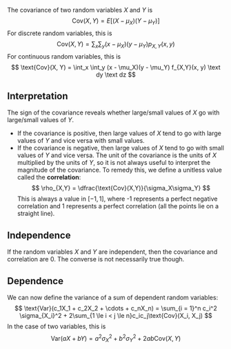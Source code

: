 The covariance of two random variables $X$ and $Y$ is
$$
\text{Cov}(X, Y) = E\Big[(X - \mu_X)(Y-\mu_Y)\Big]
$$
For discrete random variables, this is
$$
\text{Cov}(X, Y) = \sum_x \sum_y (x - \mu_X)(y - \mu_Y)p_{X,Y}(x, y)
$$
For continuous random variables, this is
$$
\text{Cov}(X, Y) = \int_x \int_y (x - \mu_X)(y - \mu_Y) f_{X,Y}(x, y) \text dy \text dz
$$
## Interpretation
The sign of the covariance reveals whether large/small values of $X$ go with large/small values of $Y$.
- If the covariance is positive, then large values of $X$ tend to go with large values of $Y$ and vice versa with small values.
- If the covariance is negative, then large values of $X$ tend to go with small values of $Y$ and vice versa.
The unit of the covariance is the units of $X$ multiplied by the units of $Y$, so it is not always useful to interpret the magnitude of the covariance. To remedy this, we define a unitless value called the **correlation**:
$$
\rho_{X,Y} = \dfrac{\text{Cov}(X,Y)}{\sigma_X\sigma_Y}
$$
This is always a value in $[-1, 1]$, where -1 represents a perfect negative correlation and 1 represents a perfect correlation (all the points lie on a straight line).

## Independence
If the random variables $X$ and $Y$ are independent, then the covariance and correlation are 0. The converse is not necessarily true though.
## Dependence
We can now define the variance of a sum of dependent random variables:
$$
\text{Var}(c_1X_1 + c_2X_2 + \cdots + c_nX_n) = \sum_{i = 1}^n c_i^2 \sigma_{X_i}^2 + 2\sum_{1 \le i < j \le n}c_ic_j\text{Cov}(X_i, X_j)
$$
In the case of two variables, this is
$$
\text{Var}(aX + bY) = a^2\sigma_X^2 + b^2\sigma_Y^2 + 2ab\text{Cov}(X, Y)
$$
